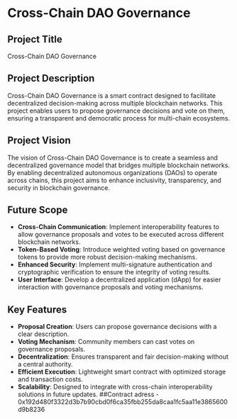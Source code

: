 # Cross-Chain DAO Governance

## Project Title
Cross-Chain DAO Governance

## Project Description
Cross-Chain DAO Governance is a smart contract designed to facilitate decentralized decision-making across multiple blockchain networks. This project enables users to propose governance decisions and vote on them, ensuring a transparent and democratic process for multi-chain ecosystems.

## Project Vision
The vision of Cross-Chain DAO Governance is to create a seamless and decentralized governance model that bridges multiple blockchain networks. By enabling decentralized autonomous organizations (DAOs) to operate across chains, this project aims to enhance inclusivity, transparency, and security in blockchain governance.

## Future Scope
- **Cross-Chain Communication**: Implement interoperability features to allow governance proposals and votes to be executed across different blockchain networks.
- **Token-Based Voting**: Introduce weighted voting based on governance tokens to provide more robust decision-making mechanisms.
- **Enhanced Security**: Implement multi-signature authentication and cryptographic verification to ensure the integrity of voting results.
- **User Interface**: Develop a decentralized application (dApp) for easier interaction with governance proposals and voting mechanisms.

## Key Features
- **Proposal Creation**: Users can propose governance decisions with a clear description.
- **Voting Mechanism**: Community members can cast votes on governance proposals.
- **Decentralization**: Ensures transparent and fair decision-making without a central authority.
- **Efficient Execution**: Lightweight smart contract with optimized storage and transaction costs.
- **Scalability**: Designed to integrate with cross-chain interoperability solutions in future updates.
  ##Contract adress - 0x192d480f3322d3b7b90cbd0f6ca35fbb255da8caa1fc5aa11e3865600d9b8236
